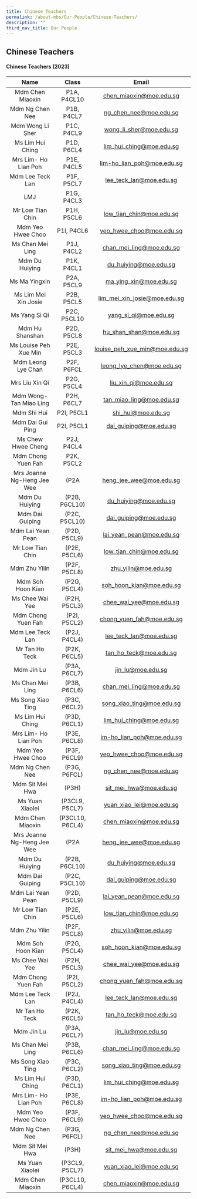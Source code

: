 ```yaml
---
title: Chinese Teachers
permalink: /about-mbs/Our-People/Chinese-Teachers/
description: ""
third_nav_title: Our People
---
```



## Chinese Teachers

#### Chinese Teachers (2023)

|            Name            |      Class    |                 Email                |
|:--------------------------:|:-------------:|:------------------------------------:|
| Mdm Chen Miaoxin           | P1A, P4CL10   | chen_miaoxin@moe.edu.sg              |
| Mdm Ng Chen Nee            | P1B, P4CL7    | ng_chen_nee@moe.edu.sg               |
| Mdm Wong Li Sher           | P1C, P4CL9    | wong_li_sher@moe.edu.sg              |
| Ms Lim Hui Ching           | P1D, P6CL4    | lim_hui_ching@moe.edu.sg             |
| Mrs Lim- Ho Lian Poh       | P1E, P4CL5    | lim-ho_lian_poh@moe.edu.sg           |
| Mdm Lee Teck Lan           | P1F, P5CL7    | lee_teck_lan@moe.edu.sg              |
| LMJ                        | P1G, P4CL3    |                                      |
| Mr Low Tian Chin           | P1H, P5CL6    | low_tian_chin@moe.edu.sg             |
| Mdm Yeo Hwee Choo          | P1I, P4CL6    | yeo_hwee_choo@moe.edu.sg             |
| Ms Chan Mei Ling           | P1J, P4CL2    | chan_mei_ling@moe.edu.sg             |
| Mdm Du Huiying             | P1K, P4CL1    | du_huiying@moe.edu.sg                |
| Ms Ma Yingxin              | P2A, P5CL9    | ma_ying_xin@moe.edu.sg               |
| Ms Lim Mei Xin Josie       | P2B, P5CL5    | lim_mei_xin_josie@moe.edu.sg         |
| Ms Yang Si Qi              | P2C, P5CL10   | yang_si_qi@moe.edu.sg                |
| Mdm Hu Shanshan            | P2D, P5CL8    | hu_shan_shan@moe.edu.sg              |
| Ms Louise Peh Xue Min      | P2E, P5CL3    | louise_peh_xue_min@moe.edu.sg        |
| Mdm Leong Lye Chan         | P2F, P6FCL    | leong_lye_chen@moe.edu.sg            |
| Mrs Liu Xin Qi             | P2G, P5CL4    | liu_xin_qi@moe.edu.sg                |
| Mdm Wong-Tan Miao Ling     | P2H, P6CL7    | tan_miao_ling@moe.edu.sg             |
| Mdm Shi Hui                | P2I, P5CL1    | shi_hui@moe.edu.sg                   |
| Mdm Dai Gui Ping           | P2I, P5CL1    | dai_guiping@moe.edu.sg               |
| Ms Chew Hwee Cheng         | P2J, P4CL4    |                                      |
| Mdm Chong Yuen Fah         | P2K, P5CL2    |                                      |
| Mrs Joanne Ng-Heng Jee Wee | (P2A          | heng_jee_wee@moe.edu.sg              |
| Mdm Du Huiying             | (P2B, P6CL10)   | du_huiying@moe.edu.sg                |
| Mdm Dai Guiping            | (P2C, P5CL10)   | dai_guiping@moe.edu.sg               |
| Mdm Lai Yean Pean          | (P2D, P5CL9)    | lai_yean_pean@moe.edu.sg             |
| Mr Low Tian Chin           | (P2E, P5CL6)    | low_tian_chin@moe.edu.sg             |
| Mdm Zhu Yilin              | (P2F, P5CL8)    | zhu_yilin@moe.edu.sg                 |
| Mdm Soh Hoon Kian          | (P2G, P5CL4)    | soh_hoon_kian@moe.edu.sg             |
| Ms Chee Wai Yee            | (P2H, P5CL3)    | chee_wai_yee@moe.edu.sg              |
| Mdm Chong Yuen Fah         | (P2I, P5CL2)    | chong_yuen_fah@moe.edu.sg            |
| Mdm Lee Teck Lan           | (P2J, P4CL4)    | lee_teck_lan@moe.edu.sg              |
| Mr Tan Ho Teck             | (P2K, P6CL5)    | tan_ho_teck@moe.edu.sg               |
| Mdm Jin Lu                 | (P3A,  P6CL7)   | jin_lu@moe.edu.sg                    |
| Ms Chan Mei Ling           | (P3B, P6CL6)    | chan_mei_ling@moe.edu.sg             |
| Ms Song Xiao Ting          | (P3C, P6CL2)    | song_xiao_ting@moe.edu.sg            |
| Ms Lim Hui Ching           | (P3D, P6CL1)    | lim_hui_ching@moe.edu.sg             |
| Mrs Lim- Ho Lian Poh       | (P3E, P6CL8)    | im-ho_lian_poh@moe.edu.sg            |
| Mdm Yeo Hwee Choo          | (P3F, P6CL9)    | yeo_hwee_choo@moe.edu.sg             |
| Mdm Ng Chen Nee            | (P3G, P6FCL)    | ng_chen_nee@moe.edu.sg               |
| Mdm Sit Mei Hwa            | (P3H)           | sit_mei_hwa@moe.edu.sg               |
| Ms Yuan Xiaolei            | (P3CL9, P5CL7)  | yuan_xiao_lei@moe.edu.sg             |
| Mdm Chen Miaoxin           | (P3CL10, P6CL4) | chen_miaoxin@moe.edu.sg              |
| Mrs Joanne Ng-Heng Jee Wee | (P2A          | heng_jee_wee@moe.edu.sg              |
| Mdm Du Huiying             | (P2B, P6CL10)   | du_huiying@moe.edu.sg                |
| Mdm Dai Guiping            | (P2C, P5CL10)   | dai_guiping@moe.edu.sg               |
| Mdm Lai Yean Pean          | (P2D, P5CL9)    | lai_yean_pean@moe.edu.sg             |
| Mr Low Tian Chin           | (P2E, P5CL6)    | low_tian_chin@moe.edu.sg             |
| Mdm Zhu Yilin              | (P2F, P5CL8)    | zhu_yilin@moe.edu.sg                 |
| Mdm Soh Hoon Kian          | (P2G, P5CL4)    | soh_hoon_kian@moe.edu.sg             |
| Ms Chee Wai Yee            | (P2H, P5CL3)    | chee_wai_yee@moe.edu.sg              |
| Mdm Chong Yuen Fah         | (P2I, P5CL2)    | chong_yuen_fah@moe.edu.sg            |
| Mdm Lee Teck Lan           | (P2J, P4CL4)    | lee_teck_lan@moe.edu.sg              |
| Mr Tan Ho Teck             | (P2K, P6CL5)    | tan_ho_teck@moe.edu.sg               |
| Mdm Jin Lu                 | (P3A,  P6CL7)   | jin_lu@moe.edu.sg                    |
| Ms Chan Mei Ling           | (P3B, P6CL6)    | chan_mei_ling@moe.edu.sg             |
| Ms Song Xiao Ting          | (P3C, P6CL2)    | song_xiao_ting@moe.edu.sg            |
| Ms Lim Hui Ching           | (P3D, P6CL1)    | lim_hui_ching@moe.edu.sg             |
| Mrs Lim- Ho Lian Poh       | (P3E, P6CL8)    | im-ho_lian_poh@moe.edu.sg            |
| Mdm Yeo Hwee Choo          | (P3F, P6CL9)    | yeo_hwee_choo@moe.edu.sg             |
| Mdm Ng Chen Nee            | (P3G, P6FCL)    | ng_chen_nee@moe.edu.sg               |
| Mdm Sit Mei Hwa            | (P3H)           | sit_mei_hwa@moe.edu.sg               |
| Ms Yuan Xiaolei            | (P3CL9, P5CL7)  | yuan_xiao_lei@moe.edu.sg             |
| Mdm Chen Miaoxin           | (P3CL10, P6CL4) | chen_miaoxin@moe.edu.sg              |
